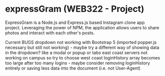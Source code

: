 # expressGram (WEB322 - Project) 
ExpressGram is a Node.js and Express.js based Instagram clone app project. 
Leveraging the power of NPM, the application allows users to share photos and interact with each other's posts.                                  


Current BUGS
dropdown not working with Bootstrap 5 (imported popper.js necessary but still not working) - maybe try a different way of showing data in the dropdown? like a modal or popup or tabs
east coast servers not working on campus so try to choose west coast
loginHistory array becomes too large after too many logins - maybe consider removing loginHistory entirely or saving less data into the document (i.e. not User-Agent)


























